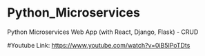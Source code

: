 # Python_Microservices
Python Microservices Web App (with React, Django, Flask) - CRUD


#Youtube Link:
https://www.youtube.com/watch?v=0iB5IPoTDts